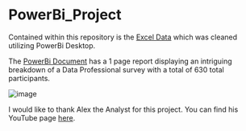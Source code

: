 # PowerBi_Project

Contained within this repository is the [Excel Data](https://github.com/AlexTheAnalyst/Power-BI/raw/main/Power%20BI%20-%20Final%20Project.xlsx) which was cleaned utilizing PowerBi Desktop. 

The [PowerBi Document](https://github.com/VLKemp/PowerBi_1/blob/main/PowerBi_Project/phase1_Complete.pbix) has a 1 page report displaying an intriguing breakdown of a Data Professional survey with a total of 630 total participants.

![image](https://user-images.githubusercontent.com/106241790/223414523-29db0ca8-213c-457c-8ea6-4ca5c6a38349.png)

I would like to thank Alex the Analyst for this project. You can find his YouTube page [here](https://www.youtube.com/channel/UC7cs8q-gJRlGwj4A8OmCmXg).
